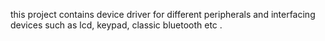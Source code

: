 this project contains device driver for different peripherals and interfacing devices such as lcd, keypad, classic bluetooth etc .
